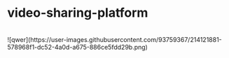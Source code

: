 # video-sharing-platform </br>
</br>
![qwer](https://user-images.githubusercontent.com/93759367/214121881-578968f1-dc52-4a0d-a675-886ce5fdd29b.png)

</br>
</br>
